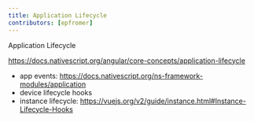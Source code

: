 ```yaml
---
title: Application Lifecycle
contributors: [epfromer]
---
```


Application Lifecycle

https://docs.nativescript.org/angular/core-concepts/application-lifecycle
- app events: https://docs.nativescript.org/ns-framework-modules/application
- device lifecycle hooks
- instance lifecycle: https://vuejs.org/v2/guide/instance.html#Instance-Lifecycle-Hooks
